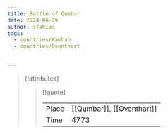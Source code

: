 ```yaml
---
title: Battle of Qumbar
date: 2024-06-29
author: sfakias
tags:
  - countries/Kambah
  - countries/Oventhart


---
```

> [!attributes]
> 
> > [!quote]
> >
> > | | |
> > | --- | --- |
> > | Place | [[Qumbar]], [[Oventhart]] |
> > | Time | 4773 |